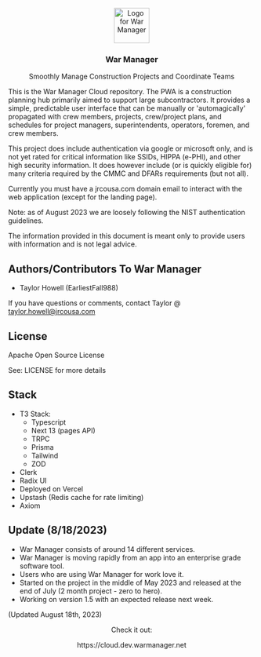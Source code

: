 <p align="center">
  <picture>
  <source media="(prefers-color-scheme: dark)" srcset="https://warmanagerstorage.blob.core.windows.net/wmcontainerstorage/Installer%20Website/PWA%20Icons/72.png">
  <img src="https://warmanagerstorage.blob.core.windows.net/wmcontainerstorage/Installer%20Website/PWA%20Icons/72.png" width="72" height="72" alt="Logo for War Manager">
</picture>
</p>
<h3 align="center">
War Manager
</h3>
<p align="center">
  Smoothly Manage Construction Projects and Coordinate Teams
</p>


This is the War Manager Cloud repository. The PWA is a construction planning hub primarily aimed to support large subcontractors. It provides a simple, predictable user interface that can be manually or 'automagically' propagated with crew members, projects, crew/project plans, and schedules for project managers, superintendents, operators, foremen, and crew members.

This project does include authentication via google or microsoft only, and is not yet rated for critical information like SSIDs, HIPPA (e-PHI), and other high security information. It does however include (or is quickly eligible for) many criteria required by the CMMC and DFARs requirements (but not all).

Currently you must have a jrcousa.com domain email to interact with the web application (except for the landing page).

Note: as of August 2023 we are loosely following the NIST authentication guidelines.

The information provided in this document is meant only to provide users with information and is not legal advice.

## Authors/Contributors To War Manager

- Taylor Howell (EarliestFall988)

If you have questions or comments, contact Taylor @ taylor.howell@jrcousa.com

## License

Apache Open Source License

See: LICENSE for more details

## Stack

- T3 Stack:
  - Typescript
  - Next 13 (pages API)
  - TRPC
  - Prisma
  - Tailwind
  - ZOD
- Clerk
- Radix UI
- Deployed on Vercel
- Upstash (Redis cache for rate limiting)
- Axiom

## Update (8/18/2023)

- War Manager consists of around 14 different services.
- War Manager is moving rapidly from an app into an enterprise grade software tool.
- Users who are using War Manager for work love it.
- Started on the project in the middle of May 2023 and released at the end of July (2 month project - zero to hero).
- Working on version 1.5 with an expected release next week.


(Updated August 18th, 2023)

<div align=center>
<p>Check it out: </p>
<a> https://cloud.dev.warmanager.net </a>
</div>
